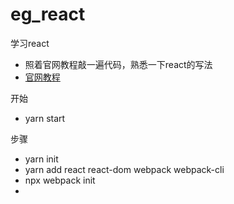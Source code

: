 # eg_react
学习react
- 照着官网教程敲一遍代码，熟悉一下react的写法
- [官网教程](https://react.dev/learn/tutorial-tic-tac-toe)

开始
- yarn start

步骤
- yarn init
- yarn add react react-dom webpack webpack-cli
- npx webpack init
- 
